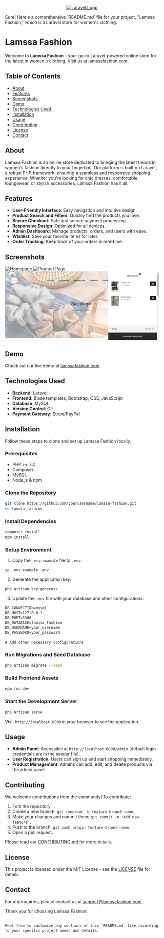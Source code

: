 <p align="center"><a href="https://laravel.com" target="_blank"><img src="https://raw.githubusercontent.com/laravel/art/master/logo-lockup/5%20SVG/2%20CMYK/1%20Full%20Color/laravel-logolockup-cmyk-red.svg" width="400" alt="Laravel Logo"></a></p>
Sure! Here's a comprehensive `README.md` file for your project, "Lamssa Fashion," which is a Laravel store for women's clothing.


# Lamssa Fashion

Welcome to **Lamssa Fashion** - your go-to Laravel-powered online store for the latest in women's clothing. Visit us at [lamssafashion.com](https://lamssafashion.com).

## Table of Contents

- [About](#about)
- [Features](#features)
- [Screenshots](#screenshots)
- [Demo](#demo)
- [Technologies Used](#technologies-used)
- [Installation](#installation)
- [Usage](#usage)
- [Contributing](#contributing)
- [License](#license)
- [Contact](#contact)

## About

Lamssa Fashion is an online store dedicated to bringing the latest trends in women's fashion directly to your fingertips. Our platform is built on Laravel, a robust PHP framework, ensuring a seamless and responsive shopping experience. Whether you're looking for chic dresses, comfortable loungewear, or stylish accessories, Lamssa Fashion has it all.

## Features

- **User-Friendly Interface**: Easy navigation and intuitive design.
- **Product Search and Filters**: Quickly find the products you love.
- **Secure Checkout**: Safe and secure payment processing.
- **Responsive Design**: Optimized for all devices.
- **Admin Dashboard**: Manage products, orders, and users with ease.
- **Wishlist**: Save your favorite items for later.
- **Order Tracking**: Keep track of your orders in real-time.

## Screenshots

![Homepage](screenshots/homepage.png)
![Product Page](screenshots/product-page.png)
![Cart](screenshots/cart.png)

## Demo

Check out our live demo at [lamssafashion.com](https://lamssafashion.com).

## Technologies Used

- **Backend**: Laravel
- **Frontend**: Blade templates, Bootstrap, CSS, JavaScript
- **Database**: MySQL
- **Version Control**: Git
- **Payment Gateway**: Stripe/PayPal

## Installation

Follow these steps to clone and set up Lamssa Fashion locally.

### Prerequisites

- PHP >= 7.4
- Composer
- MySQL
- Node.js & npm

### Clone the Repository

```bash
git clone https://github.com/yourusername/lamssa-fashion.git
cd lamssa-fashion
```

### Install Dependencies

```bash
composer install
npm install
```

### Setup Environment

1. Copy the `.env.example` file to `.env`:

```bash
cp .env.example .env
```

2. Generate the application key:

```bash
php artisan key:generate
```

3. Update the `.env` file with your database and other configurations:
```
DB_CONNECTION=mysql
DB_HOST=127.0.0.1
DB_PORT=3306
DB_DATABASE=lamssa_fashion
DB_USERNAME=your_username
DB_PASSWORD=your_password

# Add other necessary configurations
```

### Run Migrations and Seed Database

```bash
php artisan migrate --seed
```

### Build Frontend Assets

```bash
npm run dev
```

### Start the Development Server

```bash
php artisan serve
```

Visit `http://localhost:8000` in your browser to see the application.

## Usage

- **Admin Panel**: Accessible at `http://localhost:8000/admin` (default login credentials are in the seeder file).
- **User Registration**: Users can sign up and start shopping immediately.
- **Product Management**: Admins can add, edit, and delete products via the admin panel.

## Contributing

We welcome contributions from the community! To contribute:

1. Fork the repository.
2. Create a new branch: `git checkout -b feature-branch-name`.
3. Make your changes and commit them: `git commit -m 'Add new feature'`.
4. Push to the branch: `git push origin feature-branch-name`.
5. Open a pull request.

Please read our [CONTRIBUTING.md](CONTRIBUTING.md) for more details.

## License

This project is licensed under the MIT License - see the [LICENSE](LICENSE) file for details.

## Contact

For any inquiries, please contact us at [support@lamssafashion.com](mailto:support@lamssafashion.com).

Thank you for choosing Lamssa Fashion!
```

Feel free to customize any sections of this `README.md` file according to your specific project needs and details.
